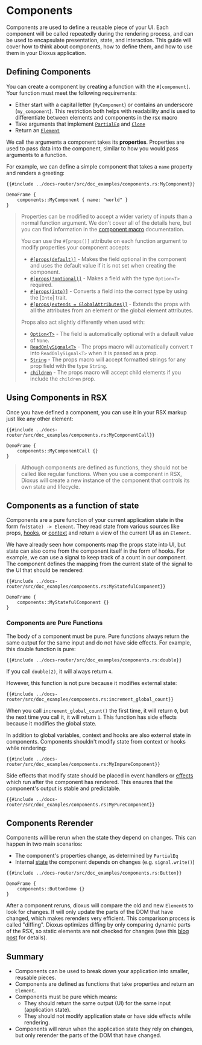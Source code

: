 # Components

Components are used to define a reusable piece of your UI. Each component will be called repeatedly during the rendering process, and can be used to encapsulate presentation, state, and interaction. This guide will cover how to think about components, how to define them, and how to use them in your Dioxus application.

## Defining Components

You can create a component by creating a function with the `#[component]`. Your function must meet the following requirements:

- Either start with a capital letter (`MyComponent`) or contains an underscore (`my_component`). This restriction both helps with readability and is used to differentiate between elements and components in the rsx macro
- Take arguments that implement [`PartialEq`](https://doc.rust-lang.org/std/cmp/trait.PartialEq.html) and [`Clone`](https://doc.rust-lang.org/std/clone/trait.Clone.html)
- Return an [`Element`](https://docs.rs/dioxus/latest/dioxus/prelude/type.Element.html)

We call the arguments a component takes its **properties**. Properties are used to pass data into the component, similar to how you would pass arguments to a function.

For example, we can define a simple component that takes a `name` property and renders a greeting:

```rust, no_run
{{#include ../docs-router/src/doc_examples/components.rs:MyComponent}}
```
```inject-dioxus
DemoFrame {
	components::MyComponent { name: "world" }
}
```

> Properties can be modified to accept a wider variety of inputs than a normal function argument. We don't cover all of the details here, but you can find information in the [component macro](https://docs.rs/dioxus/latest/dioxus/prelude/attr.component.html) documentation.
>
> You can use the `#[props()]` attribute on each function argument to modify properties your component accepts:
>
> - [`#[props(default)]`](https://docs.rs/dioxus/latest/dioxus/prelude/attr.component.html#default-props) - Makes the field optional in the component and uses the default value if it is not set when creating the component.
> - [`#[props(!optional)]`](https://docs.rs/dioxus/latest/dioxus/prelude/attr.component.html#optional-props) - Makes a field with the type `Option<T>` required.
> - [`#[props(into)]`](https://docs.rs/dioxus/latest/dioxus/prelude/attr.component.html#converting-props) - Converts a field into the correct type by using the [`Into`] trait.
> - [`#[props(extends = GlobalAttributes)]`](https://docs.rs/dioxus/latest/dioxus/prelude/attr.component.html#extending-elements) - Extends the props with all the attributes from an element or the global element attributes.
>
> Props also act slightly differently when used with:
>
> - [`Option<T>`](https://docs.rs/dioxus/latest/dioxus/prelude/attr.component.html#optional-props) - The field is automatically optional with a default value of `None`.
> - [`ReadOnlySignal<T>`](https://docs.rs/dioxus/latest/dioxus/prelude/attr.component.html#reactive-props) - The props macro will automatically convert `T` into `ReadOnlySignal<T>` when it is passed as a prop.
> - [`String`](https://docs.rs/dioxus/latest/dioxus/prelude/attr.component.html#formatted-props) - The props macro will accept formatted strings for any prop field with the type `String`.
> - [`children`](https://docs.rs/dioxus/latest/dioxus/prelude/attr.component.html#children-props) - The props macro will accept child elements if you include the `children` prop.

## Using Components in RSX

Once you have defined a component, you can use it in your RSX markup just like any other element:

```rust, no_run
{{#include ../docs-router/src/doc_examples/components.rs:MyComponentCall}}
```
```inject-dioxus
DemoFrame {
	components::MyComponentCall {}
}
```

> Although components are defined as functions, they should not be called like
> regular functions. When you use a component in RSX, Dioxus will create
> a new instance of the component that controls its own state and lifecycle.

## Components as a function of state

Components are a pure function of your current application state in the form `fn(State) -> Element`. They read state from various sources like props, [hooks](../state/hooks.md), or [context](../state/context.md) and return a view of the current UI as an `Element`.

We have already seen how components map the props state into UI, but state can also come from the component itself in the form of hooks. For example, we can use a signal to keep track of a count in our component. The component defines the mapping from the current state of the signal to the UI that should be rendered:

```rust, no_run
{{#include ../docs-router/src/doc_examples/components.rs:MyStatefulComponent}}
```

```inject-dioxus
DemoFrame {
    components::MyStatefulComponent {}
}
```

### Components are Pure Functions

The body of a component must be pure. Pure functions always return the same output for the same input and do not have side effects. For example, this double function is pure:

```rust, no_run
{{#include ../docs-router/src/doc_examples/components.rs:double}}
```

If you call `double(2)`, it will always return `4`.

However, this function is not pure because it modifies external state:

```rust, no_run
{{#include ../docs-router/src/doc_examples/components.rs:increment_global_count}}
```

When you call `increment_global_count()` the first time, it will return `0`, but the next time you call it, it will return `1`. This function has side effects because it modifies the global state.

In addition to global variables, context and hooks are also external state in components. Components shouldn't modify state from context or hooks while rendering:

```rust, no_run
{{#include ../docs-router/src/doc_examples/components.rs:MyImpureComponent}}
```

Side effects that modify state should be placed in event handlers or [effects](../breaking/index.md#synchronizing-dom-updates-with-use_effect) which run after the component has rendered. This ensures that the component's output is stable and predictable.

```rust, no_run
{{#include ../docs-router/src/doc_examples/components.rs:MyPureComponent}}
```

## Components Rerender

Components will be rerun when the state they depend on changes. This can happen in two main scenarios:

- The component's properties change, as determined by `PartialEq`
- Internal [state](../state/index.md) the component depends on changes (e.g. `signal.write()`)

```rust, no_run
{{#include ../docs-router/src/doc_examples/components.rs:Button}}
```

```inject-dioxus
DemoFrame {
    components::ButtonDemo {}
}
```

After a component reruns, dioxus will compare the old and new `Element`s to look for changes. If will only update
the parts of the DOM that have changed, which makes rerenders very efficient. This comparison process is called "diffing".
Dioxus optimizes diffing by only comparing dynamic parts of the RSX, so static elements are not checked for changes (see
this [blog post](https://dioxuslabs.com/blog/templates-diffing) for details).

## Summary

- Components can be used to break down your application into smaller, reusable pieces.
- Components are defined as functions that take properties and return an `Element`.
- Components must be pure which means:
  - They should return the same output (UI) for the same input (application state).
  - They should not modify application state or have side effects while rendering.
- Components will rerun when the application state they rely on changes, but only rerender the parts of the DOM that have changed.
